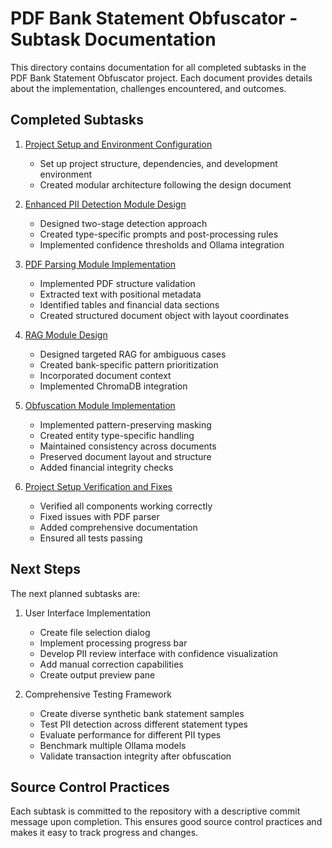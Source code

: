 # PDF Bank Statement Obfuscator - Subtask Documentation

This directory contains documentation for all completed subtasks in the PDF Bank Statement Obfuscator project. Each document provides details about the implementation, challenges encountered, and outcomes.

## Completed Subtasks

1. [Project Setup and Environment Configuration](01-project-setup.md)
   - Set up project structure, dependencies, and development environment
   - Created modular architecture following the design document

2. [Enhanced PII Detection Module Design](02-pii-detection-module-design.md)
   - Designed two-stage detection approach
   - Created type-specific prompts and post-processing rules
   - Implemented confidence thresholds and Ollama integration

3. [PDF Parsing Module Implementation](03-pdf-parsing-module.md)
   - Implemented PDF structure validation
   - Extracted text with positional metadata
   - Identified tables and financial data sections
   - Created structured document object with layout coordinates

4. [RAG Module Design](04-rag-module-design.md)
   - Designed targeted RAG for ambiguous cases
   - Created bank-specific pattern prioritization
   - Incorporated document context
   - Implemented ChromaDB integration

5. [Obfuscation Module Implementation](05-obfuscation-module.md)
   - Implemented pattern-preserving masking
   - Created entity type-specific handling
   - Maintained consistency across documents
   - Preserved document layout and structure
   - Added financial integrity checks

6. [Project Setup Verification and Fixes](06-project-setup-verification.md)
   - Verified all components working correctly
   - Fixed issues with PDF parser
   - Added comprehensive documentation
   - Ensured all tests passing

## Next Steps

The next planned subtasks are:

1. User Interface Implementation
   - Create file selection dialog
   - Implement processing progress bar
   - Develop PII review interface with confidence visualization
   - Add manual correction capabilities
   - Create output preview pane

2. Comprehensive Testing Framework
   - Create diverse synthetic bank statement samples
   - Test PII detection across different statement types
   - Evaluate performance for different PII types
   - Benchmark multiple Ollama models
   - Validate transaction integrity after obfuscation

## Source Control Practices

Each subtask is committed to the repository with a descriptive commit message upon completion. This ensures good source control practices and makes it easy to track progress and changes.
